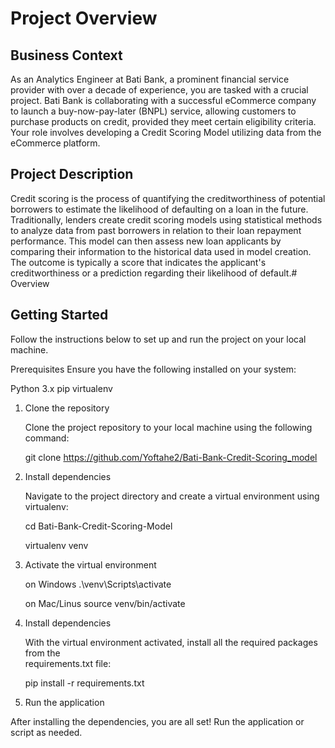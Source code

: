 # Project Overview

## Business Context

As an Analytics Engineer at Bati Bank, a prominent financial service provider with over a decade of experience, you are tasked with a crucial project. Bati Bank is collaborating with a successful eCommerce company to launch a buy-now-pay-later (BNPL) service, allowing customers to purchase products on credit, provided they meet certain eligibility criteria. Your role involves developing a Credit Scoring Model utilizing data from the eCommerce platform.

## Project Description

Credit scoring is the process of quantifying the creditworthiness of potential borrowers to estimate the likelihood of defaulting on a loan in the future. Traditionally, lenders create credit scoring models using statistical methods to analyze data from past borrowers in relation to their loan repayment performance. This model can then assess new loan applicants by comparing their information to the historical data used in model creation. The outcome is typically a score that indicates the applicant's creditworthiness or a prediction regarding their likelihood of default.# Overview


## Getting Started

Follow the instructions below to set up and run the project on your local machine.

Prerequisites Ensure you have the following installed on your system:

Python 3.x pip virtualenv

1. Clone the repository

    Clone the project repository to your local machine using the following command:

    git clone https://github.com/Yoftahe2/Bati-Bank-Credit-Scoring_model

2. Install dependencies

   Navigate to the project directory and create a virtual environment using virtualenv:

   cd Bati-Bank-Credit-Scoring-Model
   
   virtualenv venv


3. Activate the virtual environment
    
    on Windows
        .\venv\Scripts\activate
        
    on Mac/Linus
        source venv/bin/activate
        
4. Install dependencies

    With the virtual environment activated, install all the required packages from the         
    requirements.txt file:
    
    pip install -r requirements.txt


5. Run the application

After installing the dependencies, you are all set! Run the application or script as needed.
